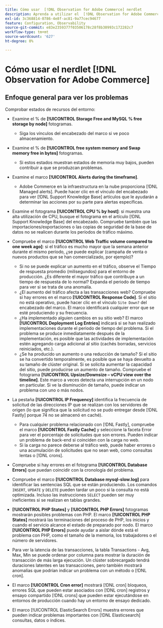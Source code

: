 ```yaml
---
title: Cómo usar  [!DNL Observation for Adobe Commerce] nerdlet
description: Aprenda a utilizar el  [!DNL Observation for Adobe Commerce] nerdlet.
exl-id: 3c368814-0786-4e8f-ac81-9a77cec94677
feature: Configuration, Observability
source-git-commit: e83e2359377f03506178c28f8b30993c172282c7
workflow-type: tm+mt
source-wordcount: '627'
ht-degree: 0%

---
```


# Cómo usar el nerdlet [!DNL Observation for Adobe Commerce]

## Enfoque general para ver los problemas

Comprobar estados de recursos del entorno:

* Examine el % de **[!UICONTROL Storage Free and MySQL % free storage by node]** fotogramas.

   * Siga los vínculos del encabezado del marco si ve poco almacenamiento.

* Examine el % de **[!UICONTROL free system memory and Swap memory free in bytes]** fotogramas.

   * Si estos estados muestran estados de memoria muy bajos, pueden contribuir a que se produzcan problemas.

* Examine el marco **[!UICONTROL Alerts during the timeframe]**.

   * Adobe Commerce en la infraestructura en la nube proporciona [!DNL Managed alerts]. Puede hacer clic en el vínculo del encabezado para ver [!DNL Support Knowledge Base] artículos que le ayudarán a determinar las acciones por su parte para alertas específicas.

* Examine el fotograma **[!UICONTROL CPU % by host]**: si muestra una alta utilización de CPU, busque el fotograma en el artículo [!DNL Support Knowledge Base] del encabezado. Compruebe también que las importaciones/exportaciones o las copias de seguridad de la base de datos no se realicen durante los períodos de tráfico máximo.

* Compruebe el marco **[!UICONTROL Web Traffic volume compared to one week ago]**: si el tráfico es mucho mayor que la semana anterior durante el mismo período, ¿se puede explicar (campaña de venta o nuevos productos que se han comercializado, por ejemplo)?
   * Si no se puede explicar un aumento en el tráfico, observe el Tiempo de respuesta promedio (milisegundos) para el entorno de producción. ¿Es diferente el mayor tráfico que contribuye a un tiempo de respuesta de lo normal? Expanda el periodo de tiempo para ver si se trata de una anomalía.
   * ¿El aumento del tráfico afecta a las transacciones web? Compruebe si hay errores en el marco **[!UICONTROL Response Code]**. Si el sitio no está operativo, puede hacer clic en el vínculo `Site Down?` del encabezado del marco. El marco identificará cualquier error que se esté produciendo y su frecuencia.
   * ¿Ha implementado alguien cambios en su sitio web? El marco **[!UICONTROL Deployment Log Entries]** indicará si se han realizado implementaciones durante el periodo de tiempo del problema. Si el problema se produce inmediatamente después de la implementación, es posible que las actividades de implementación estén agregando carga adicional al sitio (cachés borradas, servicios reiniciados, etc.).
   * ¿Se ha producido un aumento o una reducción de tamaño? Si el sitio se ha convertido temporalmente, es posible que se haya devuelto a su tamaño de clúster original. Si se solicita aumentar la capacidad del sitio, puede producirse un aumento de tamaño. Compruebe el fotograma **[!UICONTROL Upsize/Downsize – vCPU view over the timeline]**. Este marco a veces detecta una interrupción en un nodo en particular. Si ve la disminución de tamaño, puede indicar un problema con uno o más nodos.

* La pestaña **[!UICONTROL IP Frequency]** identifica la frecuencia de solicitud de las direcciones IP que se realizan con los servidores de origen (lo que significa que la solicitud no se pudo entregar desde [!DNL Fastly] porque 74 no se almacenó en caché).

   * Para cualquier problema relacionado con [!DNL Fastly], compruebe el marco **[!UICONTROL Fastly Cache]** y seleccione la faceta Error para ver el porcentaje de solicitudes que son errores. Pueden indicar un problema de back-end si coinciden con la carga no web.
   * Si la carga no parece deberse al tráfico web, puede haber errores o una acumulación de solicitudes que no sean web, como consultas lentas o [!DNL crons].

* Compruebe si hay errores en el fotograma **[!UICONTROL Database Errors]** que puedan coincidir con la cronología del problema.
* Compruebe el marco **[!UICONTROL Database mysql-slow.log]** para identificar las sentencias SQL que se están produciendo. Los comandos `INSERT`, `UPDATE` y `DELETE` pueden tardar un poco si la consulta no está optimizada. Incluso las instrucciones `SELECT` pueden ser muy ineficientes si se realizan en tablas grandes.
* **[!UICONTROL PHP States]** y **[!UICONTROL PHP Errors]** fotogramas mostrarán posibles problemas con PHP. El marco **[!UICONTROL PHP States]** mostrará las terminaciones del proceso de PHP, los inicios y cuando el servicio alcance el estado de preparado por nodo. El marco **[!UICONTROL PHP Errors]** puede ayudar a aislar dónde está el problema con PHP, como el tamaño de la memoria, los trabajadores o el número de servidores.
* Para ver la latencia de las transacciones, la tabla Transactions - Avg, Max, Min se puede ordenar por columna para mostrar la duración de transacción de más larga ejecución. Un clúster sobrecargado tendrá duraciones latentes en las transacciones, pero también mostrará anomalías que podrían indicar un problema con un método o [!DNL cron].
* El marco **[!UICONTROL Cron error]** mostrará [!DNL cron] bloqueos, errores SQL que pueden estar asociados con [!DNL cron] registros y ensayo compartido [!DNL crons] que pueden estar ejecutándose en entornos de producción cuando hay un entorno de ensayo dedicado.
* El marco [!UICONTROL ElasticSearch Errors] muestra errores que pueden indicar problemas importantes con [!DNL Elasticsearch] consultas, datos o índices.
